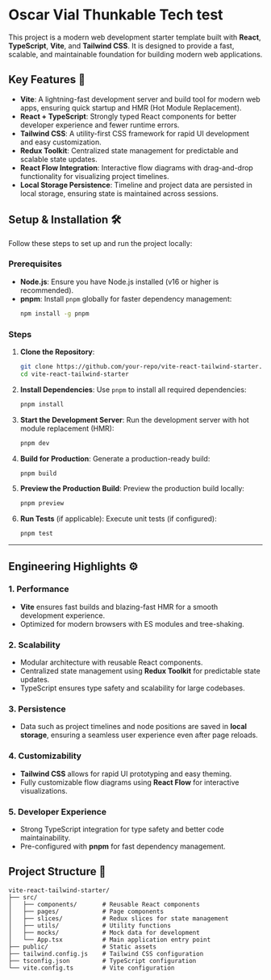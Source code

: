 # Oscar Vial Thunkable Tech test

This project is a modern web development starter template built with **React**, **TypeScript**, **Vite**, and **Tailwind CSS**. It is designed to provide a fast, scalable, and maintainable foundation for building modern web applications.

## Key Features 🚀

- **Vite**: A lightning-fast development server and build tool for modern web apps, ensuring quick startup and HMR (Hot Module Replacement).
- **React + TypeScript**: Strongly typed React components for better developer experience and fewer runtime errors.
- **Tailwind CSS**: A utility-first CSS framework for rapid UI development and easy customization.
- **Redux Toolkit**: Centralized state management for predictable and scalable state updates.
- **React Flow Integration**: Interactive flow diagrams with drag-and-drop functionality for visualizing project timelines.
- **Local Storage Persistence**: Timeline and project data are persisted in local storage, ensuring state is maintained across sessions.

## Setup & Installation 🛠️

Follow these steps to set up and run the project locally:

### Prerequisites

- **Node.js**: Ensure you have Node.js installed (v16 or higher is recommended).
- **pnpm**: Install `pnpm` globally for faster dependency management:
  ```bash
  npm install -g pnpm
  ```

### Steps

1. **Clone the Repository**:
   ```bash
   git clone https://github.com/your-repo/vite-react-tailwind-starter.git
   cd vite-react-tailwind-starter
   ```

2. **Install Dependencies**:
   Use `pnpm` to install all required dependencies:
   ```bash
   pnpm install
   ```

3. **Start the Development Server**:
   Run the development server with hot module replacement (HMR):
   ```bash
   pnpm dev
   ```

4. **Build for Production**:
   Generate a production-ready build:
   ```bash
   pnpm build
   ```

5. **Preview the Production Build**:
   Preview the production build locally:
   ```bash
   pnpm preview
   ```

6. **Run Tests** (if applicable):
   Execute unit tests (if configured):
   ```bash
   pnpm test
   ```

---

## Engineering Highlights ⚙️

### 1. **Performance**
   - **Vite** ensures fast builds and blazing-fast HMR for a smooth development experience.
   - Optimized for modern browsers with ES modules and tree-shaking.

### 2. **Scalability**
   - Modular architecture with reusable React components.
   - Centralized state management using **Redux Toolkit** for predictable state updates.
   - TypeScript ensures type safety and scalability for large codebases.

### 3. **Persistence**
   - Data such as project timelines and node positions are saved in **local storage**, ensuring a seamless user experience even after page reloads.

### 4. **Customizability**
   - **Tailwind CSS** allows for rapid UI prototyping and easy theming.
   - Fully customizable flow diagrams using **React Flow** for interactive visualizations.

### 5. **Developer Experience**
   - Strong TypeScript integration for type safety and better code maintainability.
   - Pre-configured with **pnpm** for fast dependency management.

## Project Structure 📂

```
vite-react-tailwind-starter/
├── src/
│   ├── components/       # Reusable React components
│   ├── pages/            # Page components
│   ├── slices/           # Redux slices for state management
│   ├── utils/            # Utility functions
│   ├── mocks/            # Mock data for development
│   └── App.tsx           # Main application entry point
├── public/               # Static assets
├── tailwind.config.js    # Tailwind CSS configuration
├── tsconfig.json         # TypeScript configuration
└── vite.config.ts        # Vite configuration
```